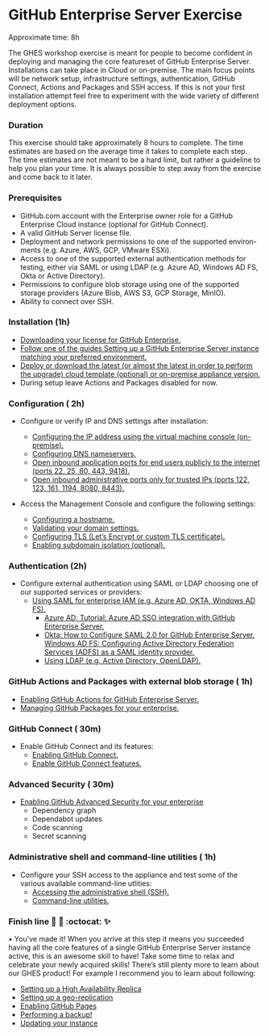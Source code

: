 # GitHub Enterprise Server Exercise
Approximate time: 8h

The GHES workshop exercise is meant for people to become confident in deploying and managing the core featureset of GitHub Enterprise Server. Installations can take place in Cloud or on-premise. The main focus points will be network setup, infrastructure settings, authentication, GitHub Connect, Actions and Packages and SSH access. If this is not your first installation attempt feel free to experiment with the wide variety of different deployment options.

### Duration
This exercise should take approximately 8 hours to complete. The time estimates are based on the average time it takes to complete each step. The time estimates are not meant to be a hard limit, but rather a guideline to help you plan your time. It is always possible to step away from the exercise and come back to it later.


### Prerequisites
- GitHub.com account with the Enterprise owner role for a GitHub Enterprise Cloud instance (optional for GitHub Connect).
- A valid GitHub Server license file.
- Deployment and network permissions to one of the supported environ-
ments (e.g. Azure, AWS, GCP, VMware ESXi).
- Access to one of the supported external authentication methods for testing,
either via SAML or using LDAP (e.g. Azure AD, Windows AD FS, Okta or Active Directory).
- Permissions to configure blob storage using one of the supported storage
providers (Azure Blob, AWS S3, GCP Storage, MinIO).
- Ability to connect over SSH.

### Installation (1h)
- [Downloading your license for GitHub Enterprise.](https://docs.github.com/en/enterprise-server@3.10/billing/managing-your-license-for-github-enterprise/downloading-your-license-for-github-enterprise)
- [Follow one of the guides Setting up a GitHub Enterprise Server instance matching your preferred environment.](https://docs.github.com/en/enterprise-server@3.10/admin/installation/setting-up-a-github-enterprise-server-instance)
- [Deploy or download the latest (or almost the latest in order to perform the upgrade) cloud template (optional) or on-premise appliance version.](https://enterprise.github.com/releases/)
- During setup leave Actions and Packages disabled for now.


### Configuration ( 2h)
- Configure or verify IP and DNS settings after installation:
  - [Configuring the IP address using the virtual machine console (on-premise).](https://docs.github.com/en/enterprise-server@3.10/admin/configuration/configuring-network-settings/configuring-the-ip-address-using-the-virtual-machine-console)
  - [Configuring DNS nameservers.](https://docs.github.com/en/enterprise-server@3.10/admin/configuration/configuring-network-settings/configuring-dns-nameservers)
  - [Open inbound application ports for end users publicly to the internet (ports 22, 25, 80, 443, 9418).](https://docs.github.com/en/enterprise-server@3.10/admin/configuration/configuring-network-settings/network-ports#application-ports-for-end-users)
  - [Open inbound administrative ports only for trusted IPs (ports 122, 123, 161, 1194, 8080, 8443).](https://docs.github.com/en/enterprise-server@3.10/admin/configuration/configuring-network-settings/network-ports#administrative-ports)

- Access the Management Console and configure the following settings:
  - [Configuring a hostname.](https://docs.github.com/en/enterprise-server@3.10/admin/configuration/configuring-network-settings/configuring-the-hostname-for-your-instance)
  - [Validating your domain settings.](https://docs.github.com/en/enterprise-server@3.10/admin/configuration/configuring-network-settings/validating-your-domain-settings)
  - [Configuring TLS (Let’s Encrypt or custom TLS certificate).](https://docs.github.com/en/enterprise-server@3.10/admin/configuration/hardening-security-for-your-enterprise/configuring-tls)
  - [Enabling subdomain isolation (optional).](https://docs.github.com/en/enterprise-server@3.10/admin/configuration/hardening-security-for-your-enterprise/enabling-subdomain-isolation)


### Authentication (2h)
- Configure external authentication using SAML or LDAP choosing one of our supported services or providers:
  - [Using SAML for enterprise IAM (e.g. Azure AD, OKTA, Windows AD FS).](https://docs.github.com/en/enterprise-server@3.10/admin/identity-and-access-management/using-saml-for-enterprise-iam)
    - [Azure AD: Tutorial: Azure AD SSO integration with GitHub Enterprise Server.](https://learn.microsoft.com/en-us/entra/identity/saas-apps/github-ae-tutorial)
    - [Okta: How to Configure SAML 2.0 for GitHub Enterprise Server. Windows AD FS: Configuring Active Directory Federation Services (ADFS) as a SAML identity provider.](https://saml-doc.okta.com/SAML_Docs/How-to-Configure-SAML-2.0-for-Github_Enterprise.html)
    - [Using LDAP (e.g. Active Directory, OpenLDAP).](https://gist.github.com/nicklegan/b3c5d6beb1752f6459d7d37f04540245)

### GitHub Actions and Packages with external blob storage ( 1h)
- [Enabling GitHub Actions for GitHub Enterprise Server.](https://docs.github.com/en/enterprise-server@3.10/admin/github-actions/enabling-github-actions-for-github-enterprise-server)
- [Managing GitHub Packages for your enterprise.](https://docs.github.com/en/enterprise-server@3.10/admin/packages)

### GitHub Connect ( 30m)
- Enable GitHub Connect and its features: 
  - [Enabling GitHub Connect.](https://docs.github.com/en/enterprise-server@3.10/admin/configuration/configuring-github-connect/managing-github-connect#enabling-github-connect)
  - [Enable GitHub Connect features.](https://docs.github.com/en/enterprise-server@3.10/admin/configuration/configuring-github-connect/about-github-connect#github-connect-features)

### Advanced Security ( 30m)
- [Enabling GitHub Advanced Security for your enterprise](https://docs.github.com/en/enterprise-server@3.10/admin/code-security/managing-github-advanced-security-for-your-enterprise/enabling-github-advanced-security-for-your-enterprise)
  - Dependency graph
  - Dependabot updates 
  - Code scanning
  - Secret scanning


### Administrative shell and command-line utilities ( 1h)
- Configure your SSH access to the appliance and test some of the various available command-line utlities:
  - [Accessing the administrative shell (SSH).](https://docs.github.com/en/enterprise-server@3.10/admin/administering-your-instance/administering-your-instance-from-the-command-line/accessing-the-administrative-shell-ssh)
  - [Command-line utilities.](https://docs.github.com/en/enterprise-server@3.10/admin/administering-your-instance/administering-your-instance-from-the-command-line/command-line-utilities)

### Finish line :checkered_flag: :rocket: :octocat: :sparkles:
• You’ve made it! When you arrive at this step it means you succeeded having all the core features of a single GitHub Enterprise Server instance active, this is an awesome skill to have! Take some time to relax and celebrate your newly acquired skills! There’s still plenty more to learn about our GHES product! For example I recommend you to learn about following:

- [Setting up a High Availability Replica](https://docs.github.com/en/enterprise-server@3.10/admin/monitoring-managing-and-updating-your-instance/configuring-high-availability/creating-a-high-availability-replica#creating-a-high-availability-replica)
- [Setting up a geo-replication](https://docs.github.com/en/enterprise-server@3.10/admin/monitoring-managing-and-updating-your-instance/configuring-high-availability/creating-a-high-availability-replica#creating-geo-replication-replicas)
- [Enabling GitHub Pages](https://docs.github.com/en/enterprise-server@3.10/admin/configuration/configuring-user-applications-for-your-enterprise/configuring-github-pages-for-your-enterprise)
- [Performing a backup!](https://docs.github.com/en/enterprise-server@3.10/admin/backing-up-and-restoring-your-instance/configuring-backups-on-your-instance)
- [Updating your instance](https://docs.github.com/en/enterprise-server@3.10/admin/monitoring-managing-and-updating-your-instance/updating-the-virtual-machine-and-physical-resources/upgrading-github-enterprise-server)
